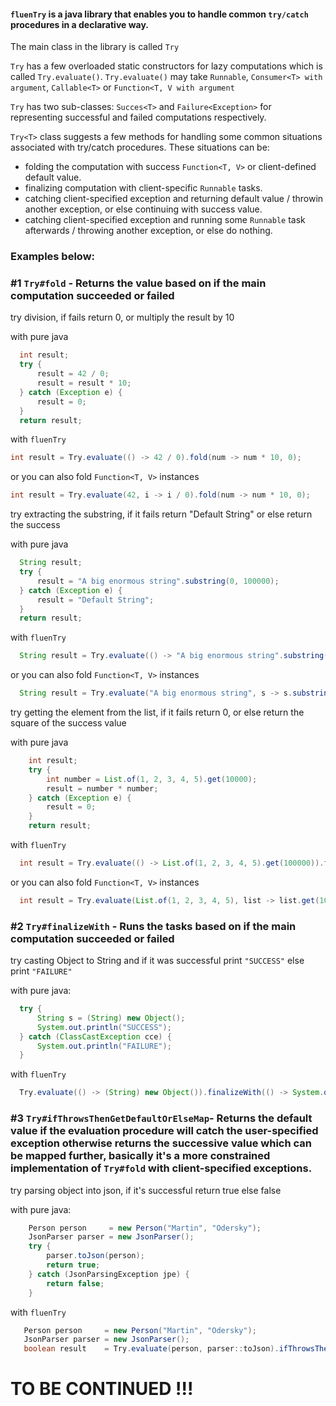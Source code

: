#### `fluenTry` is a java library that enables you to handle common `try/catch` procedures in a declarative way.

The main class in the library is called `Try`

`Try` has a few overloaded static constructors for lazy computations which is called `Try.evaluate()`.
`Try.evaluate()` may take `Runnable`, `Consumer<T> with argument`, `Callable<T>` or `Function<T, V with argument`

`Try` has two sub-classes: `Succes<T>` and `Failure<Exception>` for representing successful and failed computations respectively.

`Try<T>` class suggests a few methods for handling some common situations associated with try/catch procedures.
These situations can be:
 * folding the computation with success `Function<T, V>` or client-defined default value.
 * finalizing computation with client-specific `Runnable` tasks.
 * catching client-specified exception and returning default value / throwin another exception, or else continuing with success value.
 * catching client-specified exception and running some `Runnable` task afterwards / throwing another exception, or else do nothing.

### Examples below: 
### #1 `Try#fold` - Returns the value based on if the main computation succeeded or failed
try division, if fails return 0, or multiply the result by 10

with pure java
```java
  int result;
  try {
      result = 42 / 0;
      result = result * 10;
  } catch (Exception e) {
      result = 0;
  }
  return result;
```

with `fluenTry`
```java
int result = Try.evaluate(() -> 42 / 0).fold(num -> num * 10, 0);
```
or you can also fold `Function<T, V>` instances
```java
int result = Try.evaluate(42, i -> i / 0).fold(num -> num * 10, 0);
```

try extracting the substring, if it fails return "Default String" or else return the success

with pure java
```java
  String result;
  try {
      result = "A big enormous string".substring(0, 100000);
  } catch (Exception e) {
      result = "Default String";
  }
  return result;
```

with `fluenTry`
```java
  String result = Try.evaluate(() -> "A big enormous string".substring(0, 100000)).fold(Function.identity(), "Default String");
```
or you can also fold `Function<T, V>` instances
```java
  String result = Try.evaluate("A big enormous string", s -> s.substring(0, 100000)).fold(Function.identity(), "Default String");
```

try getting the element from the list, if it fails return 0, or else return the square of the success value

with pure java
```java
    int result;
    try {
        int number = List.of(1, 2, 3, 4, 5).get(10000);
        result = number * number;
    } catch (Exception e) {
        result = 0;
    }
    return result;
```

with `fluenTry`
```java
  int result = Try.evaluate(() -> List.of(1, 2, 3, 4, 5).get(100000)).fold(i -> i * i, 0);
```
or you can also fold `Function<T, V>` instances
```java
  int result = Try.evaluate(List.of(1, 2, 3, 4, 5), list -> list.get(100000)).fold(i -> i * i, 0);
```

### #2 `Try#finalizeWith` - Runs the tasks based on if the main computation succeeded or failed
try casting Object to String and if it was successful print `"SUCCESS"` else print `"FAILURE"`

with pure java:
```java
  try {
      String s = (String) new Object();
      System.out.println("SUCCESS");
  } catch (ClassCastException cce) {
      System.out.println("FAILURE");
  }
```

with `fluenTry`
```java
  Try.evaluate(() -> (String) new Object()).finalizeWith(() -> System.out.println("SUCCESS"), () -> System.out.println("FAILURE"));
```

### #3 `Try#ifThrowsThenGetDefaultOrElseMap`- Returns the default value if the evaluation procedure will catch the user-specified exception otherwise returns the successive value which can be mapped further, basically it's a more constrained implementation of `Try#fold` with client-specified exceptions.

try parsing object into json, if it's successful return true else false

with pure java:
```java
    Person person     = new Person("Martin", "Odersky");
    JsonParser parser = new JsonParser();
    try {
        parser.toJson(person);
        return true;
    } catch (JsonParsingException jpe) {
        return false;
    }
```
with `fluenTry`
```java
   Person person     = new Person("Martin", "Odersky");
   JsonParser parser = new JsonParser();
   boolean result    = Try.evaluate(person, parser::toJson).ifThrowsThenGetDefaultOrElseMap(p -> true, false, JsonParsingException.class);
```

# TO BE CONTINUED !!!




